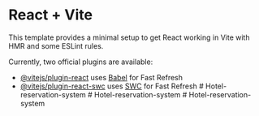 # React + Vite

This template provides a minimal setup to get React working in Vite with HMR and some ESLint rules.

Currently, two official plugins are available:

- [@vitejs/plugin-react](https://github.com/vitejs/vite-plugin-react/blob/main/packages/plugin-react/README.md) uses [Babel](https://babeljs.io/) for Fast Refresh
- [@vitejs/plugin-react-swc](https://github.com/vitejs/vite-plugin-react-swc) uses [SWC](https://swc.rs/) for Fast Refresh
#   H o t e l - r e s e r v a t i o n - s y s t e m  
 #   H o t e l - r e s e r v a t i o n - s y s t e m  
 #   H o t e l - r e s e r v a t i o n - s y s t e m  
 
